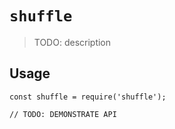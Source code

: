 # `shuffle`

> TODO: description

## Usage

```
const shuffle = require('shuffle');

// TODO: DEMONSTRATE API
```
